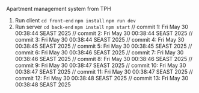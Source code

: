 Apartment management system from TPH 
1. Run client
  `cd front-end`
  `npm install`
  `npm run dev`
3. Run server
  `cd back-end`
  `npm install`
  `npm start`
// commit 1: Fri May 30 00:38:44 SEAST 2025
// commit 2: Fri May 30 00:38:44 SEAST 2025
// commit 3: Fri May 30 00:38:44 SEAST 2025
// commit 4: Fri May 30 00:38:45 SEAST 2025
// commit 5: Fri May 30 00:38:45 SEAST 2025
// commit 6: Fri May 30 00:38:46 SEAST 2025
// commit 7: Fri May 30 00:38:46 SEAST 2025
// commit 8: Fri May 30 00:38:46 SEAST 2025
// commit 9: Fri May 30 00:38:47 SEAST 2025
// commit 10: Fri May 30 00:38:47 SEAST 2025
// commit 11: Fri May 30 00:38:47 SEAST 2025
// commit 12: Fri May 30 00:38:48 SEAST 2025
// commit 13: Fri May 30 00:38:48 SEAST 2025
